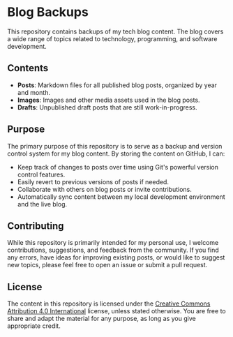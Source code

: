 # Blog Backups

This repository contains backups of my tech blog content. The blog covers a wide range of topics related to technology, programming, and software development.

## Contents

- **Posts**: Markdown files for all published blog posts, organized by year and month.
- **Images**: Images and other media assets used in the blog posts.
- **Drafts**: Unpublished draft posts that are still work-in-progress.

## Purpose

The primary purpose of this repository is to serve as a backup and version control system for my blog content. By storing the content on GitHub, I can:

- Keep track of changes to posts over time using Git's powerful version control features.
- Easily revert to previous versions of posts if needed.
- Collaborate with others on blog posts or invite contributions.
- Automatically sync content between my local development environment and the live blog.

## Contributing

While this repository is primarily intended for my personal use, I welcome contributions, suggestions, and feedback from the community. If you find any errors, have ideas for improving existing posts, or would like to suggest new topics, please feel free to open an issue or submit a pull request.

## License

The content in this repository is licensed under the [Creative Commons Attribution 4.0 International](http://creativecommons.org/licenses/by/4.0/) license, unless stated otherwise. You are free to share and adapt the material for any purpose, as long as you give appropriate credit.
